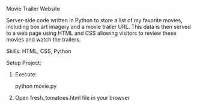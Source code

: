 Movie Trailer Website

Server-side code written in Python to store a list of my favorite movies, including box art imagery and a movie trailer URL. This data is then served to a web page using HTML and CSS allowing visitors to review these movies and watch the trailers.

Skills: HTML, CSS, Python

Setup Project:

1. Execute:

	python movie.py

2. Open fresh_tomatoes.html file in your browser